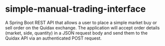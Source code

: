 # simple-manual-trading-interface

A Spring Boot REST API that allows a user to place a simple market buy or sell order on the Quidax exchange. The
application will accept order details (market, side, quantity) in a JSON request body and send them to the Quidax API
via an authenticated POST request.
